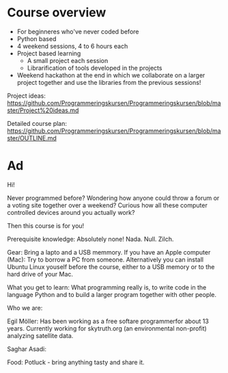 # Course overview

* For beginneres who've never coded before
* Python based
* 4 weekend sessions, 4 to 6 hours each
* Project based learning
  * A small project each session
  * Librarification of tools developed in the projects 
* Weekend hackathon at the end in which we collaborate on a larger project together and use the libraries from the previous sessions!

Project ideas:
https://github.com/Programmeringskursen/Programmeringskursen/blob/master/Project%20ideas.md

Detailed course plan:
https://github.com/Programmeringskursen/Programmeringskursen/blob/master/OUTLINE.md


# Ad
Hi!

Never programmed before? Wondering how anyone could throw a forum or a voting site together over a weekend? Curious how all these computer controlled devices around you actually work?

Then this course is for you!

Prerequisite knowledge: Absolutely none! Nada. Null. Zilch.

Gear: Bring a lapto and a USB memmory. If you have an Apple computer (Mac): Try to borrow a PC from someone. Alternatively you can install Ubuntu Linux youself before the course, either to a USB memory or to the hard drive of your Mac.

What you get to learn: What programming really is, to write code in the language Python and to build a larger program together with other people.

Who we are:

Egil Möller: Has been working as a free softare programmerfor about 13 years. Currently working for skytruth.org (an environmental non-profit) analyzing satellite data.

Saghar Asadi:

Food: Potluck - bring anything tasty and share it.
